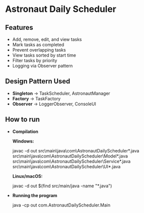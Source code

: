 # Astronaut Daily Scheduler

## Features
- Add, remove, edit, and view tasks
- Mark tasks as completed
- Prevent overlapping tasks
- View tasks sorted by start time
- Filter tasks by priority
- Logging via Observer pattern

## Design Pattern Used
- **Singleton** → TaskScheduler, AstronautManager
- **Factory** → TaskFactory
- **Observer** → LoggerObserver, ConsoleUI

## How to run

- **Compilation**

    **Windows:**

    javac -d out src\main\java\com\AstronautDailyScheduler\*.java src\main\java\com\AstronautDailyScheduler\Model\*.java src\main\java\com\AstronautDailyScheduler\Service\*.java src\main\java\com\AstronautDailyScheduler\UI\*.java


    **Linux/macOS:**

    javac -d out $(find src/main/java -name "*.java")


- **Running the program**
    
    java -cp out com.AstronautDailyScheduler.Main
    

